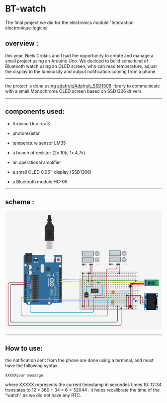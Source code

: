 # BT-watch

The final project we did for the electronics module "Interaction électronique-logiciel

## overview :

this year, Niels Crolais and I had the opportunity to create and manage a small project using an Arduino Uno. We decided to build some kind of Bluetooth watch using an OLED screen, who can read temperature, adjust the display to the luminosity and output notification coming from a phone.

---

the project is done using [adafruit/Adafruit_SSD1306](https://github.com/adafruit/Adafruit_SSD1306?pseSrc=pgEcranOledArduino) library to communicate with a small Monochrome OLED screen based on SSD1306 drivers.

---

## components used:

- Arduino Uno rev 3

- photoresistor

- temperature sensor LM35

- a bunch of resistor (2x 10k, 1x 4,7k)

- an operational amplifier

- a small OLED 0,96'' display (SSD1306)

- a Bluetooth module HC-05 

---

## scheme :

![](scheme.png)



---

## How to use:

the notification sent from the phone are done using a terminal, and must have the following syntax:

```
XXXXXyour message
```

where XXXXX represents the current timestamp in secondes times 10: 12:34 translates to $12\times360+34\times6 = 52044$ : it helps recalibrate the time of the "watch" as we did not have any RTC.
